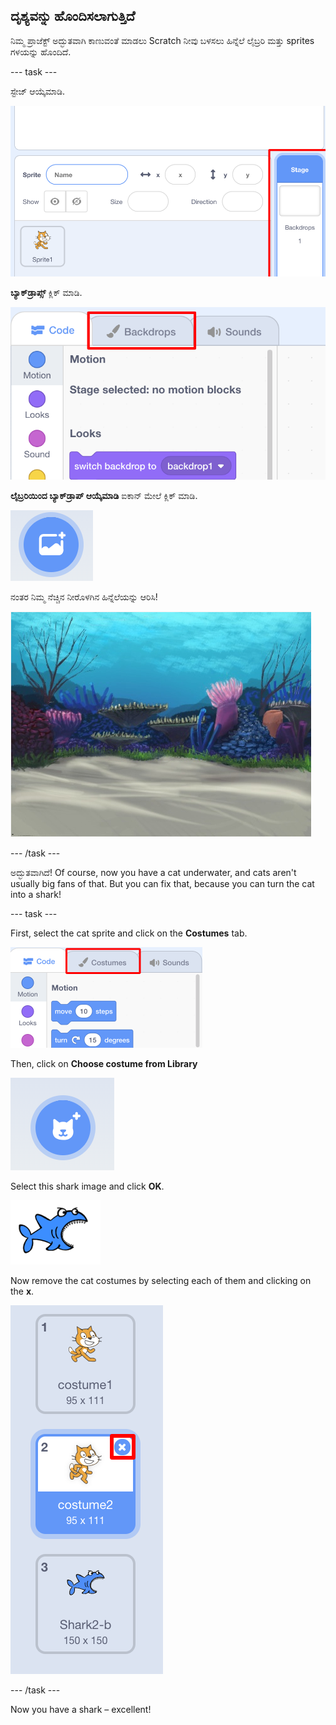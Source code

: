 ## ದೃಶ್ಯವನ್ನು ಹೊಂದಿಸಲಾಗುತ್ತಿದೆ

ನಿಮ್ಮ ಪ್ರಾಜೆಕ್ಟ್ ಅದ್ಭುತವಾಗಿ ಕಾಣುವಂತೆ ಮಾಡಲು Scratch ನೀವು ಬಳಸಲು ಹಿನ್ನೆಲೆ ಲೈಬ್ರರಿ ಮತ್ತು sprites ‌ಗಳಯನ್ನು ಹೊಂದಿದೆ.

\--- task \---

ಸ್ಟೇಜ್ ಆಯ್ಕೆಮಾಡಿ.

![ಸ್ಟೇಜ್ ಆಯ್ಕೆಮಾಡುವುದು](images/looksSelectStage.png)

**ಬ್ಯಾಕ್‌ಡ್ರಾಪ್ಸ್** ಕ್ಲಿಕ್ ಮಾಡಿ.

![ಬ್ಯಾಕ್‌ಡ್ರಾಪ್ಸ್ ಟ್ಯಾಬ್](images/looksBackdrops.png)

**ಲೈಬ್ರರಿಯಿಂದ ಬ್ಯಾಕ್‌ಡ್ರಾಪ್ ಆಯ್ಕೆಮಾಡಿ** ಐಕಾನ್ ಮೇಲೆ ಕ್ಲಿಕ್ ಮಾಡಿ.

![ಬ್ಯಾಕ್‌ಡ್ರಾಪ್ ಐಕಾನ್ ಆಯ್ಕೆಮಾಡಿ](images/looksChooseBg.png)

ನಂತರ ನಿಮ್ಮ ನೆಚ್ಚಿನ ನೀರೊಳಗಿನ ಹಿನ್ನೆಲೆಯನ್ನು ಆರಿಸಿ!

![ನೀರೊಳಗಿನ ದೃಶ್ಯ](images/looksUnderwater.png)

\--- /task \---

ಅದ್ಭುತವಾಗಿದೆ! Of course, now you have a cat underwater, and cats aren't usually big fans of that. But you can fix that, because you can turn the cat into a shark!

\--- task \---

First, select the cat sprite and click on the **Costumes** tab.

![](images/cool2.png)

Then, click on **Choose costume from Library**

![](images/cool3.png)

Select this shark image and click **OK**.

![The shark costume](images/looksShark.png)

Now remove the cat costumes by selecting each of them and clicking on the **x**.

![](images/coolDeleteCostumes.png)

\--- /task \---

Now you have a shark – excellent!